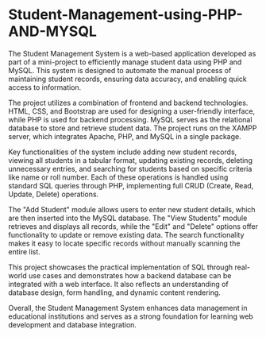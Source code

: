# Student-Management-using-PHP-AND-MYSQL
The Student Management System is a web-based application developed as part of a mini-project to efficiently manage student data using PHP and MySQL. This system is designed to automate the manual process of maintaining student records, ensuring data accuracy, and enabling quick access to information.

The project utilizes a combination of frontend and backend technologies. HTML, CSS, and Bootstrap are used for designing a user-friendly interface, while PHP is used for backend processing. MySQL serves as the relational database to store and retrieve student data. The project runs on the XAMPP server, which integrates Apache, PHP, and MySQL in a single package.

Key functionalities of the system include adding new student records, viewing all students in a tabular format, updating existing records, deleting unnecessary entries, and searching for students based on specific criteria like name or roll number. Each of these operations is handled using standard SQL queries through PHP, implementing full CRUD (Create, Read, Update, Delete) operations.

The "Add Student" module allows users to enter new student details, which are then inserted into the MySQL database. The "View Students" module retrieves and displays all records, while the "Edit" and "Delete" options offer functionality to update or remove existing data. The search functionality makes it easy to locate specific records without manually scanning the entire list.

This project showcases the practical implementation of SQL through real-world use cases and demonstrates how a backend database can be integrated with a web interface. It also reflects an understanding of database design, form handling, and dynamic content rendering.

Overall, the Student Management System enhances data management in educational institutions and serves as a strong foundation for learning web development and database integration.
